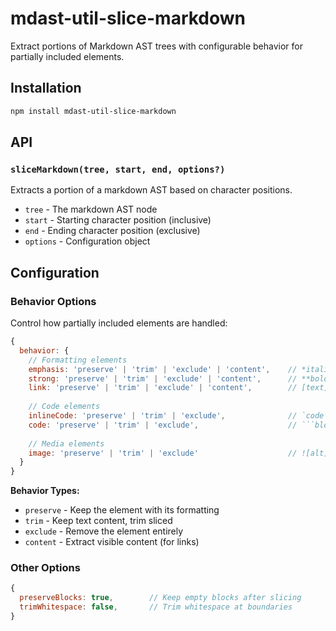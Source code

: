 # mdast-util-slice-markdown

Extract portions of Markdown AST trees with configurable behavior for partially included elements.

## Installation

```bash
npm install mdast-util-slice-markdown
```

## API

### `sliceMarkdown(tree, start, end, options?)`

Extracts a portion of a markdown AST based on character positions.

- `tree` - The markdown AST node
- `start` - Starting character position (inclusive)
- `end` - Ending character position (exclusive)
- `options` - Configuration object

## Configuration

### Behavior Options

Control how partially included elements are handled:

```javascript
{
  behavior: {
    // Formatting elements
    emphasis: 'preserve' | 'trim' | 'exclude' | 'content',    // *italic*
    strong: 'preserve' | 'trim' | 'exclude' | 'content',      // **bold**
    link: 'preserve' | 'trim' | 'exclude' | 'content',        // [text](url)
    
    // Code elements  
    inlineCode: 'preserve' | 'trim' | 'exclude',              // `code`
    code: 'preserve' | 'trim' | 'exclude',                    // ```blocks```
    
    // Media elements
    image: 'preserve' | 'trim' | 'exclude'                    // ![alt](src)
  }
}
```

**Behavior Types:**
- `preserve` - Keep the element with its formatting
- `trim` - Keep text content, trim sliced
- `exclude` - Remove the element entirely
- `content` - Extract visible content (for links)

### Other Options

```javascript
{
  preserveBlocks: true,        // Keep empty blocks after slicing
  trimWhitespace: false,       // Trim whitespace at boundaries
}
```